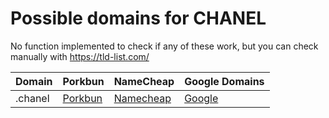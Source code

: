 # Possible domains for CHANEL

No function implemented to check if any of these work, but you can check manually with https://tld-list.com/

| Domain | Porkbun | NameCheap | Google Domains |
|---|---|---|---|
| .chanel | [Porkbun](https://porkbun.com/checkout/search?prb=e814663da1&tlds=&idnLanguage=&search=search&q=.chanel) | [Namecheap](https://www.namecheap.com/domains/registration/results/?domain=.chanel) | [Google](https://domains.google.com/registrar/search?searchTerm=.chanel) |
